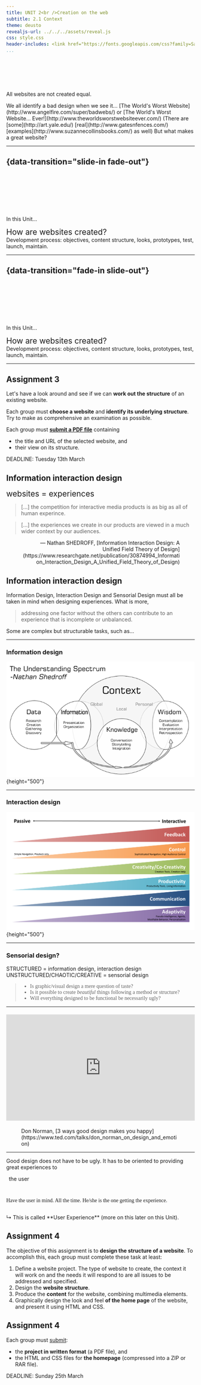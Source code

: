 ```yaml
---
title: UNIT 2<br />Creation on the web
subtitle: 2.1 Context
theme: deusto
revealjs-url: ../../../assets/reveal.js
css: style.css
header-includes: <link href="https://fonts.googleapis.com/css?family=Satisfy" rel="stylesheet"> 
...
```


<div class="center" style="margin-top:100px;">

All websites are not created equal.

<span class="fragment">
We all identify a bad design when we see it...  
<span class="smaller">[The World's Worst Website](http://www.angelfire.com/super/badwebs/) or [The World's Worst Website... Ever!](http://www.theworldsworstwebsiteever.com/)  
(There are [some](http://art.yale.edu/) [real](http://www.gatesnfences.com/) [examples](http://www.suzannecollinsbooks.com/) as well)</span>
</span>

<span class="fragment">
But what makes a great website?
</span>

</div>

---

## {data-transition="slide-in fade-out"}

<div style="height:100px;"></div>

In this Unit...

<span class="large" style="font-size:1.5em;">How are websites created?</span>  
Development process: objectives, content structure, looks, prototypes, test, launch, maintain.

---

## {data-transition="fade-in slide-out"}

<div style="height:100px;"></div>

In this Unit...

<span class="large" style="font-size:1.5em;">How are websites created?</span>  
Development process: objectives, <span class="highlighted">content structure</span>, looks, prototypes, test, launch, maintain.

---

## Assignment 3

<div class="small">

Let's have a look around and see if we can **work out the structure** of an existing website.

Each group must **choose a website** and **identify its underlying structure**. Try to make as comprehensive an examination as possible.

Each group must **[submit a PDF file](https://alud.deusto.es/mod/assign/view.php?id=15855)** containing

- the title and URL of the selected website, and
- their view on its structure.

</div>

<div class="center highlighted" style="margin-top:1em;">DEADLINE: Tuesday 13th March</div>

## Information interaction design

<div class="center" style="font-size:1.5em;">
websites = experiences
</div>

<blockquote class="fragment">
<p>[...] the competition for interactive media products is as big as all of human experince.</p>
</blockquote>

<blockquote class="fragment">
<p>[...] the experiences we create in our products are viewed in a much wider context by our audiences.</p>
</blockquote>

<figure style="text-align:right;" class="fragment small">
    <figcaption>&mdash; Nathan SHEDROFF, [Information Interaction Design: A Unified Field Theory of Design](https://www.researchgate.net/publication/30874994_Information_Interaction_Design_A_Unified_Field_Theory_of_Design)</figcaption>
</figure>

## Information interaction design

Information Design, Interaction Design and Sensorial Design must all be taken in mind when designing experiences. What is more,

>addressing one factor without the others can contribute to an experience that is incomplete or unbalanced.

Some are complex but structurable tasks, such as...

---

### Information design

![The Continuum of Understanding, also known as the [DIKW Pyramid](https://en.wikipedia.org/wiki/DIKW_Pyramid)](continuum.png){height="500"}

---

### Interaction design

![&nbsp;](continuum-of-interactivity.png){height="500"}

---

### Sensorial design?

<div class="center small">
STRUCTURED = information design, interaction design
UNSTRUCTURED/CHAOTIC/CREATIVE = sensorial design
</div>

<div style="font-family:Satisfy, serif;">

>- Is graphic/visual design a mere question of taste?
>- Is it possible to create _beautiful_ things following a method or structure?
>- Will everything designed to be functional be necessarily ugly?

</div>

---


<div style="max-width:854px;margin:20px auto;"><div style="position:relative;height:0;padding-bottom:56.25%"><iframe src="https://embed.ted.com/talks/lang/en/don_norman_on_design_and_emotion" width="854" height="480" style="position:absolute;left:0;top:0;width:100%;height:100%" frameborder="0" scrolling="no" allowfullscreen></iframe></div></div>

<figure><figcaption>
Don Norman, [3 ways good design makes you happy](https://www.ted.com/talks/don_norman_on_design_and_emotion)
</figcaption></figure>

---

Good design does not have to be ugly. It has to be oriented to providing great experiences to <div class="fragment grow" style="display:inline-block;padding:0 .5em;">the user</div>

<div class="fragment center" style="padding:2em 0;font-family:Satisfy;">
Have <span class="highlighted">the user</span> in mind. All the time.  
He/she is the one getting the experience.
</div>

<div class="fragment smaller center">
&rdsh; This is called **User Experience** (more on this later on this Unit).
</div>

## Assignment 4

The objective of this assignment is to **design the structure of a website**. To accomplish this, each group must complete these task at least:

<div class="small">

1. Define a website project. The type of website to create, the context it will work on and the needs it will respond to are all issues to be addressed and specified.
2. Design the **website structure**.
3. Produce the **content** for the website, combining multimedia elements.
4. Graphically design the look and feel **of the home page** of the website, and present it using HTML and CSS.

</div>

## Assignment 4

Each group must [submit](https://alud.deusto.es/mod/assign/view.php?id=15857): 

- the **project in written format** (a PDF file), and 
- the HTML and CSS files for **the homepage** (compressed into a ZIP or RAR file).

<div class="center highlighted" style="margin-top:1em;">
DEADLINE: Sunday 25th March
</div>
